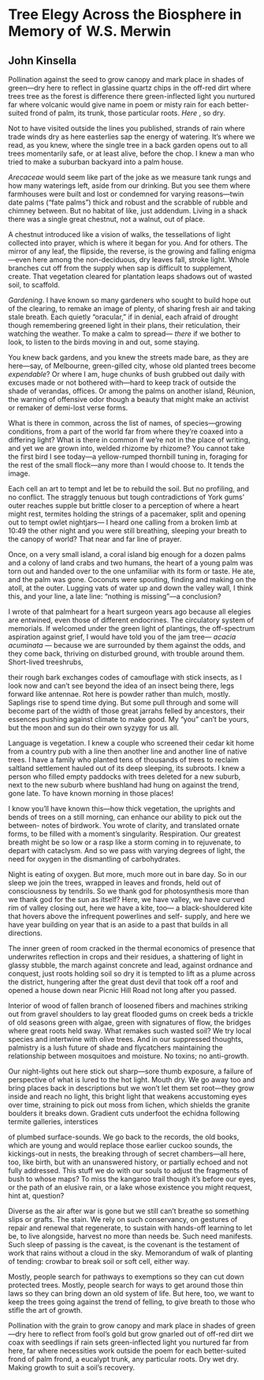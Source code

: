 # Tree Elegy Across the Biosphere in Memory of  W.S. Merwin
## John Kinsella
Pollination against the seed to grow canopy
and mark place in shades of green—dry here to reflect
in glassine quartz chips in the off-red dirt where trees tree
as the forest is difference there green-inflected light you nurtured far
where volcanic would give name in poem or misty rain for each better-
suited frond of palm, its trunk, those particular roots. _Here_ , so dry.

Not to have visited outside the lines you published,
strands of rain where trade winds dry as here easterlies
sap the energy of watering. It’s where we read, as you knew,
where the single tree in a back garden opens out to all
trees momentarily safe, or at least alive, before the chop.
I knew a man who tried to make a suburban backyard into a palm house.

 _Arecaceae_ would seem like part of the joke as we measure
tank rungs and how many waterings left, aside from our drinking.
But you see them where farmhouses were built and lost or condemned
for varying reasons—twin date palms (“fate palms”) thick and robust
and the scrabble of rubble and chimney between. But no habitat of like, just
addendum.
Living in a shack there was a single great chestnut, not a walnut, out of
place.

A chestnut introduced like a vision of walks, the tessellations
of light collected into prayer, which is where it began for you. And for
others.
The mirror of any leaf, the flipside, the reverse, is the growing and falling
enigma—even here among the non-deciduous, dry leaves fall, stroke light.
Whole branches cut off from the supply when sap is difficult to supplement,
create.
That vegetation cleared for plantation leaps shadows out of wasted soil, to
scaffold.

 _Gardening_. I have known so many gardeners who sought
to build hope out of the clearing, to remake an image of plenty,
of sharing fresh air and taking stale breath. Each quietly “oracular,” if in
denial,
each afraid of drought though remembering greened light in their plans,
their reticulation, their watching the weather. To make a calm to spread—
 _there_ if we bother to look, to listen to the birds moving in and out, some
staying.

You knew back gardens, and you knew the streets made bare, as they
are here—say, of Melbourne, green-gilled city, whose old planted trees become
_expendable_?
Or where I am, huge chunks of bush grubbed out daily with excuses made
or not bothered with—hard to keep track of outside the shade of verandas,
offices.
Or among the palms on another island, Réunion, the warning of offensive odor
though a beauty that might make an activist or remaker of demi-lost verse
forms.

What is there in common, across the list of names, of species—growing
conditions, from a part of the world far from where they’re coaxed into a
differing
light? What is there in common if we’re not in the place of writing,
and yet we are grown into, welded rhizome by rhizome? You cannot take
the first bird I see today—a yellow-rumped thornbill tuning in, foraging
for the rest of the small flock—any more than I would choose to. It tends the
image.

Each cell an art to tempt and let be to rebuild the soil. But no profiling,
and no conflict. The straggly tenuous but tough contradictions of York gums’
outer reaches supple but brittle closer to a perception of where a heart might
rest,
termites holding the strings of a pacemaker, split and opening out to tempt
owlet nightjars—
I heard one calling from a broken limb at 10:49 the other night and you were
still breathing,
sleeping your breath to the canopy of world? That near and far line of prayer.

Once, on a very small island, a coral island big enough for a dozen palms
and a colony of land crabs and two humans, the heart of a young palm
was torn out and handed over to the one unfamiliar with its form or taste.
He ate, and the palm was gone. Coconuts were spouting, finding and making
on the atoll, at the outer. Lugging vats of water up and down the valley wall,
I think this, and your line, a late line: “nothing is missing”—a conclusion?

I wrote of that palmheart for a heart surgeon years ago because all elegies
are entwined, even those of different endocrines. The circulatory system of
memorials.
If welcomed under the green light of plantings, the off-spectrum aspiration
against grief, I would have told you of the jam tree— _acacia acuminata_ —
because we are surrounded by them against the odds, and they come back,
thriving on disturbed ground, with trouble around them. Short-lived
treeshrubs,

their rough bark exchanges codes of camouflage with stick insects, as I look
now and can’t see beyond the idea of an insect being there, legs forward like
antennae.
Rot here is powder rather than mulch, mostly. Saplings rise to spend time
dying.
But some pull through and some will become part of the width of those great
jarrahs
felled by ancestors, their essences pushing against climate to make good.
My “you” can’t be yours, but the moon and sun do their own syzygy for us all.

Language is vegetation. I knew a couple who screened their cedar kit home
from a country pub with a line then another line and another line of native
trees.
I have a family who planted tens of thousands of trees to reclaim saltland
settlement
hauled out of its deep sleeping, its subroots. I knew a person who filled
empty
paddocks with trees deleted for a new suburb, next to the new suburb where
bushland had hung on against the trend, gone late. To have known morning in
those places!

I know you’ll have known this—how thick vegetation, the uprights and bends
of trees on a still morning, can enhance our ability to pick out the between-
notes
of birdwork. You wrote of clarity, and translated ornate forms, to be filled
with a moment’s
singularity. Respiration. Our greatest breath might be so low or a rasp like a
storm
coming in to rejuvenate, to depart with cataclysm. And so we pass with varying
degrees of light, the need for oxygen in the dismantling of carbohydrates.

Night is eating of oxygen. But more, much more out in bare day. So in our
sleep
we join the trees, wrapped in leaves and fronds, held out of consciousness by
tendrils.
So we thank god for photosynthesis more than we thank god for the sun as
itself?
Here, we have valley, we have curved rim of valley closing out, here we have a
kite, too—
a black-shouldered kite that hovers above the infrequent powerlines and self-
supply,
and here we have year building on year that is an aside to a past that builds
in all directions.

The inner green of room cracked in the thermal economics of presence
that underwrites reflection in crops and their residues, a shattering of light
in glassy stubble, the march against concrete and lead, against ordnance
and conquest, just roots holding soil so dry it is tempted to lift as a plume
across the district, hungering after the great dust devil that took off a roof
and opened a house down near Picnic Hill Road not long after you passed.

Interior of wood of fallen branch of loosened fibers and machines striking out
from gravel shoulders to lay great flooded gums on creek beds a trickle of old
seasons
green with algae, green with signatures of flow, the bridges where great roots
held sway.
What remakes such wasted soil? We try local species and intertwine with olive
trees.
And in our suppressed thoughts, palmistry is a lush future of shade and
flycatchers
maintaining the relationship between mosquitoes and moisture. No toxins; no
anti-growth.

Our night-lights out here stick out sharp—sore thumb exposure, a failure of
perspective
of what is lured to the hot light. Mouth dry. We go away too and bring places
back in descriptions but we won’t let them set root—they grow inside and reach
no light, this bright light that weakens accustoming eyes over time, straining
to pick out moss from lichen, which shields the granite boulders it breaks
down.
Gradient cuts underfoot the echidna following termite galleries, interstices

of plumbed surface-sounds. We go back to the records, the old books, which are
young
and would replace those earlier cuckoo sounds, the kickings-out in nests, the
breaking
through of secret chambers—all here, too, like birth, but with an unanswered
history,
or partially echoed and not fully addressed. This stuff we do with our souls
to adjust
the fragments of bush to whose maps? To miss the kangaroo trail though it’s
before our eyes,
or the path of an elusive rain, or a lake whose existence you might request,
hint at, question?

Diverse as the air after war is gone but we still can’t breathe so something
slips
or grafts. The stain. We rely on such conservancy, on gestures of repair and
renewal
that regenerate, to sustain with hands-off learning to let be, to live
alongside,
harvest no more than needs be. Such need manifests. Such sleep of passing
is the caveat, is the covenant is the testament of work that rains without a
cloud in the sky.
Memorandum of walk of planting of tending: crowbar to break soil or soft cell,
either way.

Mostly, people search for pathways to exemptions
so they can cut down protected trees. Mostly, people
search for ways to get around those thin laws so they
can bring down an old system of life. But here, too, we
want to keep the trees going against the trend of felling,
to give breath to those who stifle the art of growth.

Pollination with the grain to grow canopy
and mark place in shades of green—dry here to reflect
from fool’s gold but grow gnarled out of off-red dirt we coax with seedlings
if rain sets green-inflected light you nurtured far from here, far where
necessities
work outside the poem for each better-suited frond of palm frond, a eucalypt
trunk,
any particular roots. Dry wet dry. Making growth to suit a soil’s recovery.